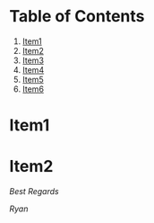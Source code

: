![]()

# Table of Contents
1. [Item1](#Item1)
2. [Item2](#Item2)
3. [Item3](#Item3)
4. [Item4](#Item4)
5. [Item5](#Item5)
6. [Item6](#Item6)

# Item1

# Item2

*Best Regards*

*Ryan*
